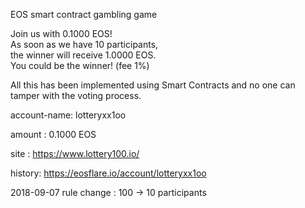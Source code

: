 EOS smart contract gambling game

Join us with 0.1000 EOS!   
As soon as we have 10 participants,  
the winner will receive 1.0000 EOS.  
You could be the winner! (fee 1%)  

All this has been implemented using Smart Contracts and no one can tamper with the voting process.

account-name: lotteryxx1oo

amount : 0.1000 EOS

site : https://www.lottery100.io/

history: https://eosflare.io/account/lotteryxx1oo

2018-09-07 rule change : 100 -> 10 participants
